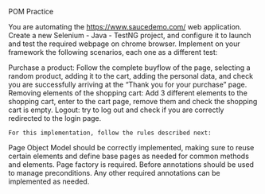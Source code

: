 POM Practice

You are automating the  https://www.saucedemo.com/ web application. 
Create a new Selenium - Java - TestNG project, and configure it to launch  and test the required webpage on chrome browser. Implement on your framework the following scenarios, each one as a different test:

Purchase a product: Follow the complete buyflow of the page, selecting a random product, adding it to the cart, adding the personal data, and check you are successfully arriving at the “Thank you for your purchase” page.
Removing elements of the shopping cart: Add 3 different elements to the shopping cart, enter to the cart page, remove them and check the shopping cart is empty.
Logout: try to log out and check if you are correctly redirected to the login page.

	For this implementation, follow the rules described next:
	
Page Object Model should be correctly implemented, making sure to reuse certain elements and define base pages as needed for common methods and elements.
Page factory is required.
Before annotations should be used to manage preconditions. Any other required annotations can be implemented as needed.
